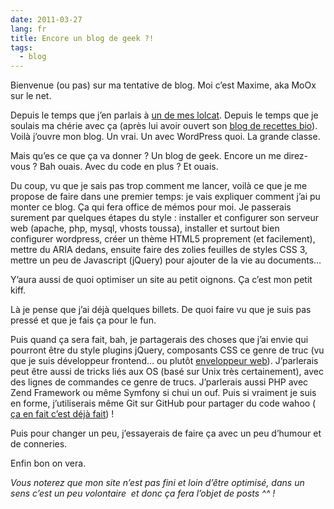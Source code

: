 ```yaml
---
date: 2011-03-27
lang: fr
title: Encore un blog de geek ?!
tags:
  - blog
---
```


Bienvenue (ou pas) sur ma tentative de blog. Moi c’est Maxime, aka MoOx sur le
net.

Depuis le temps que j’en parlais à [un de mes lolcat][1]. Depuis le temps que je
soulais ma chérie avec ça (après lui avoir ouvert son [blog de recettes
bio][2]). Voilà j’ouvre mon blog. Un vrai. Un avec WordPress quoi. La grande
classe.

Mais qu’es ce que ça va donner ? Un blog de geek. Encore un me direz-vous ? Bah
ouais. Avec du code en plus ? Et ouais.

Du coup, vu que je sais pas trop comment me lancer, voilà ce que je me propose
de faire dans une premier temps: je vais expliquer comment j’ai pu monter ce
blog. Ça qui fera office de mémos pour moi. Je passerais surement par quelques
étapes du style : installer et configurer son serveur web (apache, php, mysql,
vhosts toussa), installer et surtout bien configurer wordpress, créer un thème
HTML5 proprement (et facilement), mettre du ARIA dedans, ensuite faire des
zolies feuilles de styles CSS 3, mettre un peu de Javascript (jQuery) pour
ajouter de la vie au documents…

Y’aura aussi de quoi optimiser un site au petit oignons. Ça c’est mon petit
kiff.

Là je pense que j’ai déjà quelques billets. De quoi faire vu que je suis pas
pressé et que je fais ça pour le fun.

Puis quand ça sera fait, bah, je partagerais des choses que j’ai envie qui
pourront être du style plugins jQuery, composants CSS ce genre de truc (vu que
je suis développeur frontend… ou plutôt [enveloppeur web][3]). J’parlerais peut
être aussi de tricks liés aux OS (basé sur Unix très certainement), avec des
lignes de commandes ce genre de trucs. J’parlerais aussi PHP avec Zend Framework
ou même Symfony si chui un ouf. Puis si vraiment je suis en forme, j’utiliserais
même Git sur GitHub pour partager du code wahoo ( [ça en fait c’est déjà
fait][4]) !

Puis pour changer un peu, j’essayerais de faire ça avec un peu d’humour et de
conneries.

Enfin bon on vera.

_Vous noterez que mon site n’est pas fini et loin d’être optimisé, dans un sens
c’est un peu volontaire  et donc ça fera l’objet de posts ^^ !_

[1]: http://cheezburger.com/3246458112
[2]: http://dame.bio/
[3]: http://css.4design.tl/metiers-du-web-je-suis-enveloppeur-web-moi-monsieur
[4]: https://github.com/MoOx "Accéder à mon profil Github"
